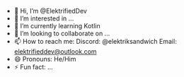 - 👋 Hi, I’m @ElektrifiedDev
- 👀 I’m interested in ...
- 🌱 I’m currently learning Kotlin
- 💞️ I’m looking to collaborate on ...
- 📫 How to reach me: 
      Discord: @elektriksandwich
      Email: elektrifieddev@outlook.com
- 😄 Pronouns: He/Him
- ⚡ Fun fact: ...

<!---
ElektrifiedDev/ElektrifiedDev is a ✨ special ✨ repository because its `README.md` (this file) appears on your GitHub profile.
You can click the Preview link to take a look at your changes.
--->
